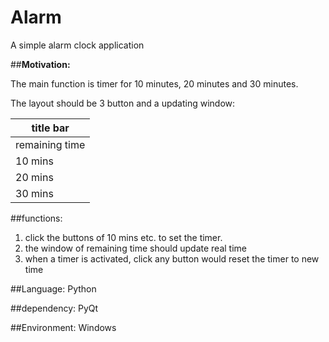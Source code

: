 # Alarm
A simple alarm clock application

##<b>Motivation:</b>

The main function is timer for 10 minutes, 20 minutes and 30 minutes. 

The layout should be 3 button and a updating window:


| title bar| 
| -------- |
| remaining time  | 
| 10 mins  | 
| 20 mins  | 
| 30 mins  | 


##functions:
1. click the buttons of 10 mins etc. to set the timer.
2. the window of remaining time should update real time
3. when a timer is activated, click any button would reset the timer to new time

##Language:
Python

##dependency:
PyQt

##Environment:
Windows
